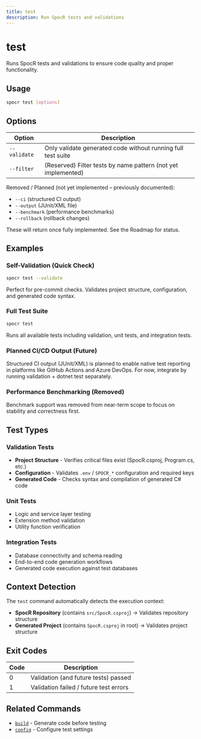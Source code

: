 ```yaml
---
title: test
description: Run SpocR tests and validations
---
```


# test

Runs SpocR tests and validations to ensure code quality and proper functionality.

## Usage

```bash
spocr test [options]
```

## Options

| Option       | Description                                                   |
| ------------ | ------------------------------------------------------------- |
| `--validate` | Only validate generated code without running full test suite  |
| `--filter`   | (Reserved) Filter tests by name pattern (not yet implemented) |

Removed / Planned (not yet implemented – previously documented):

- `--ci` (structured CI output)
- `--output` (JUnit/XML file)
- `--benchmark` (performance benchmarks)
- `--rollback` (rollback changes)

These will return once fully implemented. See the Roadmap for status.

## Examples

### Self-Validation (Quick Check)

```bash
spocr test --validate
```

Perfect for pre-commit checks. Validates project structure, configuration, and generated code syntax.

### Full Test Suite

```bash
spocr test
```

Runs all available tests including validation, unit tests, and integration tests.

### Planned CI/CD Output (Future)

Structured CI output (JUnit/XML) is planned to enable native test reporting in platforms like GitHub Actions and Azure DevOps. For now, integrate by running validation + dotnet test separately.

### Performance Benchmarking (Removed)

Benchmark support was removed from near-term scope to focus on stability and correctness first.

## Test Types

### Validation Tests

- **Project Structure** - Verifies critical files exist (SpocR.csproj, Program.cs, etc.)
- **Configuration** - Validates `.env` / `SPOCR_*` configuration and required keys
- **Generated Code** - Checks syntax and compilation of generated C# code

### Unit Tests

- Logic and service layer testing
- Extension method validation
- Utility function verification

### Integration Tests

- Database connectivity and schema reading
- End-to-end code generation workflows
- Generated code execution against test databases

## Context Detection

The `test` command automatically detects the execution context:

- **SpocR Repository** (contains `src/SpocR.csproj`) → Validates repository structure
- **Generated Project** (contains `SpocR.csproj` in root) → Validates project structure

## Exit Codes

| Code | Description                            |
| ---- | -------------------------------------- |
| 0    | Validation (and future tests) passed   |
| 1    | Validation failed / future test errors |

## Related Commands

- [`build`](./build) - Generate code before testing
- [`config`](./config) - Configure test settings
